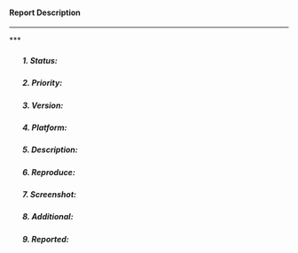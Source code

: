 <h4> Report Description </h4>
<hr>***</hr>
<ol>
  <h5>1. Status:</h5>
  <h5>2. Priority:</h5>
  <h5>3. Version:</h5>
  <h5>4. Platform:</h5>
  <h5>5. Description:</h5>
  <h5>6. Reproduce:</h5>
  <h5>7. Screenshot:</h5>
  <h5>8. Additional:</h5>
  <h5>9. Reported:</h5>
</ol>

